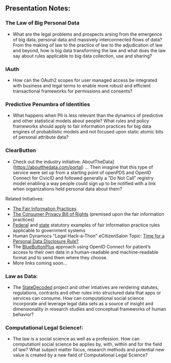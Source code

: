 ## Presentation Notes:


### The Law of Big Personal Data
* What are the legal problems and prospects arsing from the emergence of big data, personal data and massively interconnected flows of data?  From the making of law to the practice of law to the adjudication of law and beyond, how is big data transforming the law and what does the law say about rules applicable to big data collection, use and sharing? 

### IAuth 
* How can the OAuth2 scopes for user managed access be integrated with business and legal terms to enable more robust and efficient transactional frameworks for permissions and consents? 

### Predictive Penumbra of Identities 
* What happens when PII is less relevant than the dynamics of predictive and other statistical models about people?  What rules and policy frameworks should apply to fair information practices for big data engines of probabilistic models and not focused upon static atomic bits of personal attribute data? 

### ClearButton
 * Check out the industry initiative: AboutTheData](https://aboutthedata.com/portal) ... Then imagine that this type of service were set up from a starting point of openPDS and OpenID Connect for CivicID and followed generally a "Do Not Call" registry model enabling a way people could sign up to be notified with a link when organizations held personal data about them? 

Related Initiatives: 
- [The Fair Information Practices](bobgellman.com/rg-docs/rg-FIPShistory.pdf)  
- [The Consumer Privacy Bill of Rights](http://www.whitehouse.gov/the-press-office/2012/02/23/we-can-t-wait-obama-administration-unveils-blueprint-privacy-bill-rights) (premised upon the fair information practices)  
- [Federal](http://www.law.cornell.edu/uscode/text/5/552a) and [state](https://malegislature.gov/Laws/GeneralLaws/PartI/TitleX/Chapter66A) statutory examples of fair information practice rules applicable to government systems  
- Human Dynamocs "Legal Hack-a-Thon" eCitizenSalon Topic: [Time for a Personal Data Disclosure Rule?](http://www.ecitizen.tv/2013/06/time-for-personal-data-disclosure-rule.html)  
- The [BlueButtonPlus](http://bluebuttonplus.org/) approach using OpenID Connect for patient’s access to their own data in a human-readable and machine-readable format and to send them where they choose.
- More links coming soon...

### Law as Data:
* The [StateDecoded](http://www.statedecoded.com/) project and other intiatives are rendering statutes, regulations, contracts and other rules into structured data that apps or services can consume.  How can computational social science incorporate and leverage legal data sets as a source of insight and dimensionality in research studies and conceptual frameworks of human behavior? 

### Computational Legal Science!:  
* The law is a social science as well as a profession.  How can computationl social science be applies by, with, within and for the field of law?  What subject matter focus, research methods and potential new value is created by a new field of Computational Legal Science?  
